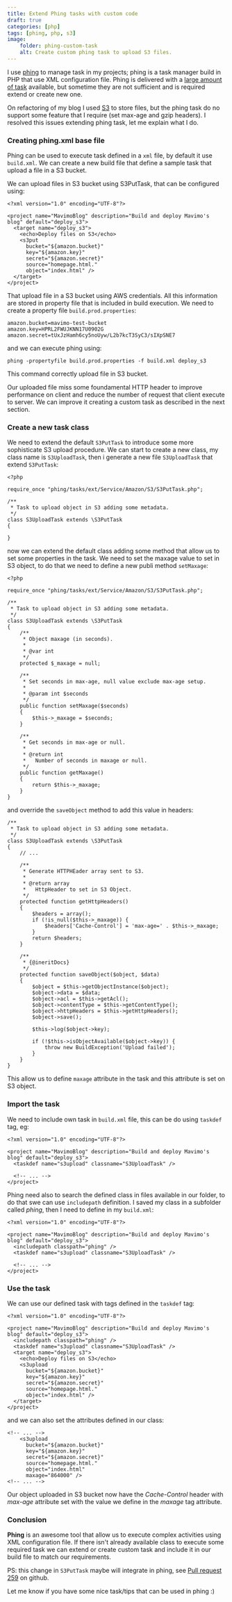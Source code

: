 ```yaml
---
title: Extend Phing tasks with custom code
draft: true
categories: [php]
tags: [phing, php, s3]
image:
    folder: phing-custom-task
    alt: Create custom phing task to upload S3 files.
---
```

I use [phing](http://phing.info) to manage task in my projects; phing is a task manager build in PHP that use XML configuration file. Phing is delivered with a [large amount of task](http://www.phing.info/docs/guide/stable/) available, but sometime they are not sufficient and is required extend or create new one.

On refactoring of my blog I used [S3](http://aws.amazon.com/s3) to store files, but the phing task do no support some feature that I require (set max-age and gzip headers). I resolved this issues extending phing task, let me explain what I do.
<!--break-->
### Creating phing.xml base file

Phing can be used to execute task defined in a ```xml``` file, by default it use ```build.xml```. We can create a new build file that define a sample task that upload a file in a S3 bucket.

We can upload files in S3 bucket using S3PutTask, that can be configured using:
~~~language-markup
<?xml version="1.0" encoding="UTF-8"?>

<project name="MavimoBlog" description="Build and deploy Mavimo's blog" default="deploy_s3">
  <target name="deploy_s3">
    <echo>Deploy files on S3</echo>
    <s3put
      bucket="${amazon.bucket}"
      key="${amazon.key}"
      secret="${amazon.secret}"
      source="homepage.html."
      object="index.html" />
  </target>
</project>
~~~

That upload file in a S3 bucket using AWS credentials. All this information are stored in property file that is included in build execution. We need to create a property file ```build.prod.properties```:
~~~language-bash
amazon.bucket=mavimo-test-bucket
amazon.key=HPRL2FWUJKNN17U0902G
amazon.secret=tUxJzHamh6cy5noUyw/L2b7kcT3SyC3/sIXpSNE7
~~~

and we can execute phing using:
~~~language-bash
phing -propertyfile build.prod.properties -f build.xml deploy_s3
~~~

This command correctly upload file in S3 bucket.

Our uploaded file miss some foundamental HTTP header to improve performance on client and reduce the number of request that client execute to server. We can improve it creating a custom task as described in the next section.

### Create a new task class

We need to extend the default ```S3PutTask``` to introduce some more sophisticate S3 upload procedure. We can start to create a new class, my class name is ```S3UploadTask```, then i generate a new file ```S3UploadTask``` that extend ```S3PutTask```:

~~~language-php
<?php

require_once "phing/tasks/ext/Service/Amazon/S3/S3PutTask.php";

/**
 * Task to upload object in S3 adding some metadata.
 */
class S3UploadTask extends \S3PutTask
{

}
~~~

now we can extend the default class adding some method that allow us to set some properties in the task. We need to set the maxage value to set in S3 object, to do that we need to define a new publi method ```setMaxage```:
~~~language-php
<?php

require_once "phing/tasks/ext/Service/Amazon/S3/S3PutTask.php";

/**
 * Task to upload object in S3 adding some metadata.
 */
class S3UploadTask extends \S3PutTask
{
    /**
     * Object maxage (in seconds).
     *
     * @var int
     */
    protected $_maxage = null;

    /**
     * Set seconds in max-age, null value exclude max-age setup.
     *
     * @param int $seconds
     */
    public function setMaxage($seconds)
    {
        $this->_maxage = $seconds;
    }

    /**
     * Get seconds in max-age or null.
     *
     * @return int
     *   Number of seconds in maxage or null.
     */
    public function getMaxage()
    {
        return $this->_maxage;
    }
}
~~~
and override the ```saveObject``` method to add this value in headers:

~~~language-php
/**
 * Task to upload object in S3 adding some metadata.
 */
class S3UploadTask extends \S3PutTask
{
    // ...

    /**
     * Generate HTTPHEader array sent to S3.
     *
     * @return array
     *   HttpHeader to set in S3 Object.
     */
    protected function getHttpHeaders()
    {
        $headers = array();
        if (!is_null($this->_maxage)) {
            $headers['Cache-Control'] = 'max-age=' . $this->_maxage;
        }
        return $headers;
    }

    /**
     * {@ineritDocs}
     */
    protected function saveObject($object, $data)
    {
        $object = $this->getObjectInstance($object);
        $object->data = $data;
        $object->acl = $this->getAcl();
        $object->contentType = $this->getContentType();
        $object->httpHeaders = $this->getHttpHeaders();
        $object->save();

        $this->log($object->key);

        if (!$this->isObjectAvailable($object->key)) {
            throw new BuildException('Upload failed');
        }
    }
}
~~~

This allow us to define ```maxage``` attribute in the task and this attribute is set on S3 object.

### Import the task
We need to include own task in ```build.xml``` file, this can be do using ```taskdef``` tag, eg:

~~~language-markup
<?xml version="1.0" encoding="UTF-8"?>

<project name="MavimoBlog" description="Build and deploy Mavimo's blog" default="deploy_s3">
  <taskdef name="s3upload" classname="S3UploadTask" />

  <!-- ... -->
</project>
~~~

Phing need also to search the defined class in files available in our folder, to do that swe can use ```includepath``` definition. I saved my class in a subfolder called _phing_, then I need to define in my ```build.xml```:

~~~language-markup
<?xml version="1.0" encoding="UTF-8"?>

<project name="MavimoBlog" description="Build and deploy Mavimo's blog" default="deploy_s3">
  <includepath classpath="phing" />
  <taskdef name="s3upload" classname="S3UploadTask" />

  <!-- ... -->
</project>
~~~

### Use the task

We can use our defined task with tags defined in the ```taskdef``` tag:
~~~language-markup
<?xml version="1.0" encoding="UTF-8"?>

<project name="MavimoBlog" description="Build and deploy Mavimo's blog" default="deploy_s3">
  <includepath classpath="phing" />
  <taskdef name="s3upload" classname="S3UploadTask" />
  <target name="deploy_s3">
    <echo>Deploy files on S3</echo>
    <s3upload
      bucket="${amazon.bucket}"
      key="${amazon.key}"
      secret="${amazon.secret}"
      source="homepage.html."
      object="index.html" />
  </target>
</project>
~~~
and we can also set the attributes defined in our class:
~~~language-markup
<!-- ... -->
    <s3upload
      bucket="${amazon.bucket}"
      key="${amazon.key}"
      secret="${amazon.secret}"
      source="homepage.html."
      object="index.html"
      maxage="864000" />
<!-- ... -->
~~~

Our object uploaded in S3 bucket now have the _Cache-Control_ header with _max-age_ attribute set with the value we define in the _maxage_ tag attribute.

### Conclusion

**Phing** is an awesome tool that allow us to execute complex activities using XML configuration file. If there isn't already available class to execute some required task we can extend or create custom task and include it in our build file to match our requirements.

PS: this change in ```S3PutTask``` maybe will integrate in phing, see [Pull request 259](https://github.com/phingofficial/phing/pull/259) on github.

Let me know if you have some nice task/tips that can be used in phing :)
